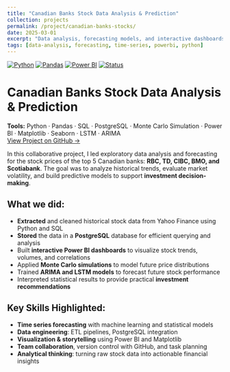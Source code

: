 ```yaml
---
title: "Canadian Banks Stock Data Analysis & Prediction"
collection: projects
permalink: /project/canadian-banks-stocks/
date: 2025-03-01
excerpt: "Data analysis, forecasting models, and interactive dashboards for the top Canadian banks using Python, SQL, Power BI, and Data Science techniques."
tags: [data-analysis, forecasting, time-series, powerbi, python]
---
```

[![Python](https://img.shields.io/badge/Python-3.10-blue?logo=python)](https://www.python.org/)
[![Pandas](https://img.shields.io/badge/Pandas-Data%20Analysis-yellow?logo=pandas)](https://pandas.pydata.org/)
[![Power BI](https://img.shields.io/badge/Power%20BI-Dashboard%20Design-orange?logo=powerbi)](https://powerbi.microsoft.com/)
[![Status](https://img.shields.io/badge/Status-Completed-brightgreen)]()

# Canadian Banks Stock Data Analysis & Prediction  
**Tools:** Python · Pandas · SQL · PostgreSQL · Monte Carlo Simulation · Power BI · Matplotlib · Seaborn · LSTM · ARIMA  
[View Project on GitHub →](https://github.com/helenzhupnyk/canadian_banks_stock_data_analysis)

In this collaborative project, I led exploratory data analysis and forecasting for the stock prices of the top 5 Canadian banks: **RBC, TD, CIBC, BMO, and Scotiabank**. The goal was to analyze historical trends, evaluate market volatility, and build predictive models to support **investment decision-making**.

## What we did:
- **Extracted** and cleaned historical stock data from Yahoo Finance using Python and SQL  
- **Stored** the data in a **PostgreSQL** database for efficient querying and analysis  
- Built **interactive Power BI dashboards** to visualize stock trends, volumes, and correlations  
- Applied **Monte Carlo simulations** to model future price distributions  
- Trained **ARIMA and LSTM models** to forecast future stock performance  
- Interpreted statistical results to provide practical **investment recommendations**

## Key Skills Highlighted:
- **Time series forecasting** with machine learning and statistical models  
- **Data engineering**: ETL pipelines, PostgreSQL integration  
- **Visualization & storytelling** using Power BI and Matplotlib  
- **Team collaboration**, version control with GitHub, and task planning  
- **Analytical thinking**: turning raw stock data into actionable financial insights
